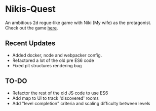 # Nikis-Quest
An ambitious 2d rogue-like game with Niki (My wife) as the protagonist.
<br>
Check out the game [here](https://keymaster777.github.io/Nikis-Quest/).

## Recent Updates
- Added docker, node and webpacker config.
- Refactored a lot of the old pre ES6 code
- Fixed pit structures rendering bug 
## TO-DO
- Refactor the rest of the old JS code to use ES6
- Add map to UI to track 'discovered' rooms
- Add "level completion" criteria and scaling difficulty between levels

